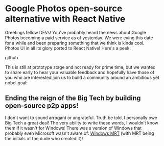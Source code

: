 # Google Photos open-source alternative with React Native

Greetings fellow DEVs! You've probably heard the news about Google Photos
becoming a paid service as of yesterday. We were eying this date for a while
and been preparing something that we think is kinda cool. Photos UI in all its
glory ported to React Native! Here's a peek:

github

This is still at prototype stage and not ready for prime time, but we wanted to
share early to hear your valuable feedback and hopefully have those of you who
are interested join us to build a community around an ambitious yet nobel goal:

## Ending the reign of the Big Tech by building open-source p2p apps!

I don't want to sound arrogant or ungrateful. Truth be told, I personally owe
Big Tech a great deal! The very ability to write these words, I wouldn't know
them if it wasn't for Windows! There was a version of Windows that probably
even Microsoft wasn't aware of: [Windows MRT](https://www.shouldiremoveit.com/MRT-Windows-XP-Farsi-Interface-Pack-24170-program.aspx)
(with MRT being the initials of the dude who created it)!